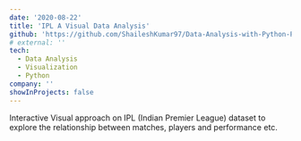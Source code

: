 ```yaml
---
date: '2020-08-22'
title: 'IPL A Visual Data Analysis'
github: 'https://github.com/ShaileshKumar97/Data-Analysis-with-Python-Projects/tree/main/IPL-A-Visual-Data-Analysis'
# external: ''
tech:
  - Data Analysis
  - Visualization
  - Python
company: ''
showInProjects: false
---
```


Interactive Visual approach on IPL (Indian Premier League) dataset to explore the relationship between matches, players and performance etc.

